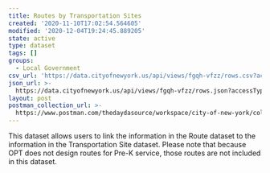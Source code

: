 ```yaml
---
title: Routes by Transportation Sites
created: '2020-11-10T17:02:54.564605'
modified: '2020-12-04T19:24:45.889205'
state: active
type: dataset
tags: []
groups:
  - Local Government
csv_url: 'https://data.cityofnewyork.us/api/views/fgqh-vfzz/rows.csv?accessType=DOWNLOAD'
json_url: >-
  https://data.cityofnewyork.us/api/views/fgqh-vfzz/rows.json?accessType=DOWNLOAD
layout: post
postman_collection_url: >-
  https://www.postman.com/thedaydasource/workspace/city-of-new-york/collection/15909983-a7fee556-da6c-442a-932b-8c6a30ca3e69
---
```

This dataset allows users to link the information in the Route dataset to the information in the Transportation Site dataset. 
Please note that because OPT does not design routes for Pre-K service, those routes are not included in this dataset.
